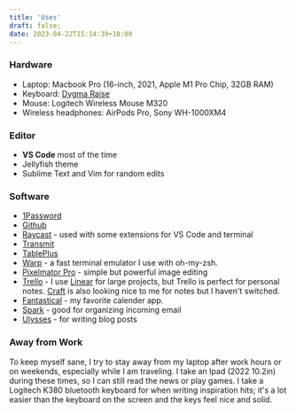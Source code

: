 ```yaml
---
title: 'Uses'
draft: false;
date: 2023-04-22T15:14:39+10:00
---
```


### Hardware
 - Laptop: Macbook Pro (16-inch, 2021, Apple M1 Pro Chip, 32GB RAM)
 - Keyboard: [Dygma Raise](https://www.dygma.com/raise/)
 - Mouse: Logitech Wireless Mouse M320
 - Wireless headphones: AirPods Pro, Sony WH-1000XM4


### Editor
 - **VS Code** most of the time
 - Jellyfish theme
 - Sublime Text and Vim for random edits

### Software
 - [1Password](https://1password.com/)
 - [Github](https://desktop.github.com/)
 - [Raycast](https://www.raycast.com/) - used with some extensions for VS Code and terminal
 - [Transmit](https://panic.com/transmit/)
 - [TablePlus](https://tableplus.com/)
 - [Warp](https://www.warp.dev/) - a fast terminal emulator I use with oh-my-zsh.
 - [Pixelmator Pro](https://www.pixelmator.com/pro/) - simple but powerful image editing
 - [Trello](https://trello.com/)  - I use [Linear](https://linear.app/) for large projects, but Trello is perfect for personal notes. [Craft](https://www.craft.do/) is also looking nice to me for notes but I haven't switched.
 - [Fantastical](https://flexibits.com/fantastical) - my favorite calender app.
 - [Spark](https://sparkmailapp.com/) - good for organizing incoming email
 - [Ulysses](https://ulysses.app/) - for writing blog posts


### Away from Work

To keep myself sane, I try to stay away from my laptop after work hours or on weekends, especially while I am traveling. I take an Ipad (2022 10.2in) during these times, so I can still read the news or play games. I take a Logitech K380 bluetooth keyboard for when writing inspiration hits; it's a lot easier than the keyboard on the screen and the keys feel nice and solid.
